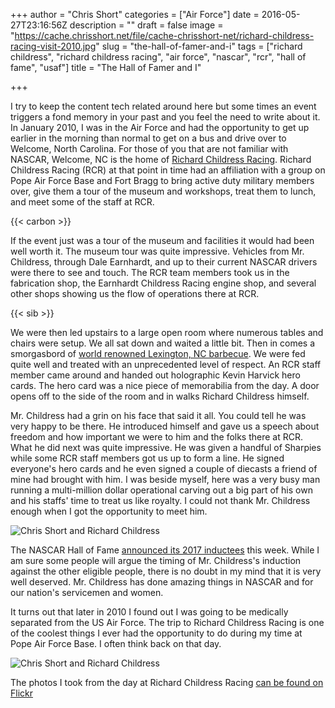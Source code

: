 +++
author = "Chris Short"
categories = ["Air Force"]
date = 2016-05-27T23:16:56Z
description = ""
draft = false
image = "https://cache.chrisshort.net/file/cache-chrisshort-net/richard-childress-racing-visit-2010.jpg"
slug = "the-hall-of-famer-and-i"
tags = ["richard childress", "richard childress racing", "air force", "nascar", "rcr", "hall of fame", "usaf"]
title = "The Hall of Famer and I"

+++

I try to keep the content tech related around here but some times an event triggers a fond memory in your past and you feel the need to write about it. In January 2010, I was in the Air Force and had the opportunity to get up earlier in the morning than normal to get on a bus and drive over to Welcome, North Carolina. For those of you that are not familiar with NASCAR, Welcome, NC is the home of [Richard Childress Racing](http://www.rcrracing.com/). Richard Childress Racing (RCR) at that point in time had an affiliation with a group on Pope Air Force Base and Fort Bragg to bring active duty military members over, give them a tour of the museum and workshops, treat them to lunch, and meet some of the staff at RCR.

{{< carbon >}}

If the event just was a tour of the museum and facilities it would had been well worth it. The museum tour was quite impressive. Vehicles from Mr. Childress, through Dale Earnhardt, and up to their current NASCAR drivers were there to see and touch. The RCR team members took us in the fabrication shop, the Earnhardt Childress Racing engine shop, and several other shops showing us the flow of operations there at RCR.

{{< sib >}}

We were then led upstairs to a large open room where numerous tables and chairs were setup. We all sat down and waited a little bit. Then in comes a smorgasbord of [world renowned Lexington, NC barbecue](https://en.wikipedia.org/wiki/Lexington_Barbecue_Festival). We were fed quite well and treated with an unprecedented level of respect. An RCR staff member came around and handed out holographic Kevin Harvick hero cards. The hero card was a nice piece of memorabilia from the day. A door opens off to the side of the room and in walks Richard Childress himself.

Mr. Childress had a grin on his face that said it all.  You could tell he was very happy to be there. He introduced himself and gave us a speech about freedom and how important we were to him and the folks there at RCR. What he did next was quite impressive. He was given a handful of Sharpies while some RCR staff members got us up to form a line. He signed everyone's hero cards and he even signed a couple of diecasts a friend of mine had brought with him. I was beside myself, here was a very busy man running a multi-million dollar operational carving out a big part of his own and his staffs' time to treat us like royalty. I could not thank Mr. Childress enough when I got the opportunity to meet him.

![Chris Short and Richard Childress](https://cache.chrisshort.net/file/cache-chrisshort-net/chris-short-richard-childress-01.jpg)

The NASCAR Hall of Fame [announced its 2017 inductees](https://www.nascar.com/news-media/2016/02/24/nascar-reveals-nominees-for-2017-hall-of-fame-class/) this week. While I am sure some people will argue the timing of Mr. Childress's induction against the other eligible people, there is no doubt in my mind that it is very well deserved. Mr. Childress has done amazing things in NASCAR and for our nation's servicemen and women.

It turns out that later in 2010 I found out I was going to be medically separated from the US Air Force. The trip to Richard Childress Racing is one of the coolest things I ever had the opportunity to do during my time at Pope Air Force Base. I often think back on that day.

![Chris Short and Richard Childress](https://cache.chrisshort.net/file/cache-chrisshort-net/chris-short-richard-childress-02.jpg)

The photos I took from the day at Richard Childress Racing [can be found on Flickr](https://flic.kr/s/aHsjpxsFZ7)

